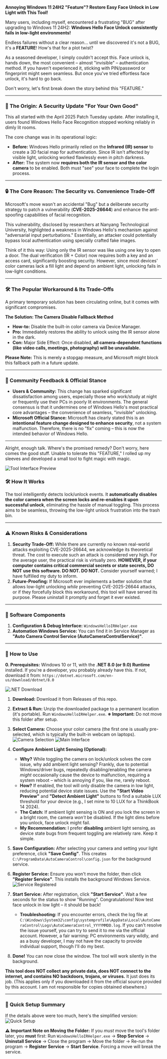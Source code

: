 **Annoying Windows 11 24H2 "Feature"? Restore Easy Face Unlock in Low Light with This Tool!**

Many users, including myself, encountered a frustrating "BUG" after upgrading to Windows 11 24H2: **Windows Hello Face Unlock consistently fails in low-light environments!**

Endless failures without a clear reason... until we discovered it's not a BUG, it's a **FEATURE**! How's that for a plot twist?

As a seasoned developer, I simply couldn't accept this. Face unlock is, hands down, the most convenient – almost "invisible" – authentication method. If you haven't experienced it, sticking with PIN/password or fingerprint might seem seamless. But once you've tried effortless face unlock, it's hard to go back.

Don't worry, let's first break down the story behind this "FEATURE."

---

### 📅 The Origin: A Security Update "For Your Own Good"

This all started with the April 2025 Patch Tuesday update. After installing it, users found Windows Hello Face Recognition stopped working reliably in dimly lit rooms.

The core change was in its operational logic:

* **Before:** Windows Hello primarily relied on the **Infrared (IR) sensor** to create a 3D facial map for authentication. Since IR isn't affected by visible light, unlocking worked flawlessly even in pitch darkness.
* **After:** The system now **requires both the IR sensor and the color camera** to be enabled. Both must "see" your face to complete the login process.

---

### 🔒 The Core Reason: The Security vs. Convenience Trade-Off

Microsoft's move wasn't an accidental "Bug" but a deliberate security strategy to patch a vulnerability (**CVE-2025-26644**) and enhance the anti-spoofing capabilities of facial recognition.

This vulnerability, disclosed by researchers at Nanyang Technological University, highlighted a weakness in Windows Hello's mechanism against "adversarial input perturbations." Essentially, an attacker could potentially bypass local authentication using specially crafted fake images.

Think of it this way: Using only the IR sensor was like using one key to open a door. The dual verification (IR + Color) now requires both a key and an access card, significantly boosting security. However, since most devices' color cameras lack a fill light and depend on ambient light, unlocking fails in low-light conditions.

---

### 🛠️ The Popular Workaround & Its Trade-Offs

A primary temporary solution has been circulating online, but it comes with significant compromises.

**The Solution: The Camera Disable Fallback Method**

* **How-to:** Disable the built-in color camera via Device Manager.
* **Pro:** Immediately restores the ability to unlock using the IR sensor alone in the dark.
* **Con:** Major Side Effect: Once disabled, **all camera-dependent functions (like video calls, meetings, photography) will be unavailable.**

**Please Note:** This is merely a stopgap measure, and Microsoft might block this fallback path in a future update.

---

### 📢 Community Feedback & Official Stance

* **Users & Community:** This change has sparked significant dissatisfaction among users, especially those who work/study at night or frequently use their PCs in poorly lit environments. The general consensus is that it undermines one of Windows Hello's most practical core advantages – the convenience of seamless, "invisible" unlocking.
* **Microsoft Official Stance:** Microsoft has clearly stated this is an **intentional feature change designed to enhance security**, not a system malfunction. Therefore, there is no "fix" coming – this is now the intended behavior of Windows Hello.

---

Alright, enough talk. Where's the promised remedy? Don't worry, here comes the good stuff. Unable to tolerate this "FEATURE," I rolled up my sleeves and developed a small tool to fight magic with magic.

![Tool Interface Preview](./Docs/Images/01.png)

### 🛠️ How It Works

The tool intelligently detects lock/unlock events. It **automatically disables the color camera when the screen locks and re-enables it upon successful unlock**, eliminating the hassle of manual toggling. This process aims to be seamless, throwing the low-light unlock frustration into the trash bin.

---

### ⚠️ Known Risks & Considerations

1. **Security Trade-Off:** While there are currently no known real-world attacks exploiting CVE-2025-26644, we acknowledge its theoretical threat. The cost to execute such an attack is considered very high. For the average user, the practical risk is virtually zero. **HOWEVER, if your computer contains critical commercial secrets or state secrets, DO NOT use this software. DO NOT. DO NOT.** Consider yourself warned; I have fulfilled my duty to inform.
2. **Future-Proofing:** If Microsoft ever implements a better solution that allows low-light unlocking *while* preventing CVE-2025-26644 attacks, or if they forcefully block this workaround, this tool will have served its purpose. Please uninstall it promptly and forget it ever existed.

---

### 🧩 Software Components

1. **Configuration & Debug Interface:** `WindowsHelloIRHelper.exe`
2. **Automation Windows Service:** You can find it in Service Manager as **"Auto Camera Control Service (AutoCameraControlService)"**.

---

### 📖 How to Use

**0. Prerequisites:** Windows 10 or 11, with the **.NET 8.0 (or 9.0) Runtime** installed. If you're a developer, you probably already have this. If not, download it from: `https://dotnet.microsoft.com/en-us/download/dotnet/8.0`

![.NET Download](./Docs/Images/02.png)

1. **Download:** Download it from Releases of this repo.
2. **Extract & Run:** Unzip the downloaded package to a permanent location (it's portable). Run `WindowsHelloIRHelper.exe`.
    **※ Important:** Do not move this folder after setup.
3. **Select Camera:** Choose your color camera (the first one is usually pre-selected, which is typically the built-in webcam on laptops).
    ![Camera Selection](./Docs/Images/03.png)
    ![Main Interface](./Docs/Images/04.png)
4. **Configure Ambient Light Sensing (Optional):**
    * **Why?** While toggling the camera on lock/unlock solves the core issue, why add ambient light sensing? Frankly, due to potential Windows/driver bugs, repeatedly disabling/enabling the camera *might* occasionally cause the device to malfunction, requiring a system reboot – which is annoying if you, like me, rarely reboot.
    * **How?** If enabled, the tool will only disable the camera in low light, reducing potential device state issues. Use the **"Start Video Preview"** and **"Detect Ambient Light"** buttons to find a suitable LUX threshold for your device (e.g., I set mine to 10 LUX for a ThinkBook 14 2024).
    * **The Catch:** If ambient light sensing is ON and you lock the screen in a bright room, the camera *won't* be disabled. If the light dims before you unlock, face unlock might fail.
    * **My Recommendation:** I prefer **disabling** ambient light sensing, as device state bugs from frequent toggling are relatively rare. Keep it simple.

5. **Save Configuration:** After selecting your camera and setting your light preference, click **"Save Config"**. This creates `C:\ProgramData\AutoCameraControl\config.json` for the background service.
6. **Register Service:** Ensure you won't move the folder, then click **"Register Service"**. This installs the background Windows Service.
    ![Service Registered](./Docs/Images/05.png)
7. **Start Service:** After registration, click **"Start Service"**. Wait a few seconds for the status to show "Running". Congratulations! Now test face unlock in low light – it should be back!
    * **Troubleshooting:** If you encounter errors, check the log file at `C:\Windows\System32\config\systemprofile\AppData\Local\AutoCameraControl\Logs\AutoCameraControl_YYYYMMDD.log`. If you can't resolve the issue yourself, you can try to send it to me via the official account. However, a fair warning: PC environments vary wildly, and as a busy developer, I may not have the capacity to provide individual support, though I'll do my best.
8. **Done!** You can now close the window. The tool will work silently in the background.

**This tool does NOT collect any private data, does NOT connect to the internet, and contains NO backdoors, trojans, or viruses.** It just does its job. (This applies only if you downloaded it from the official source provided by this account. I am not responsible for copies obtained elsewhere.)

---

### 🎯 Quick Setup Summary

If the details above were too much, here's the simplified version:
![Quick Setup](./Docs/Images/06.png)

**⚠️ Important Note on Moving the Folder:**
If you *must* move the tool's folder later, you **must** first: Run `WindowsHelloIRHelper.exe` -> **Stop Service** -> **Uninstall Service** -> Close the program -> Move the folder -> Re-run the program -> **Register Service** -> **Start Service**. Forcing a move will break the service.
